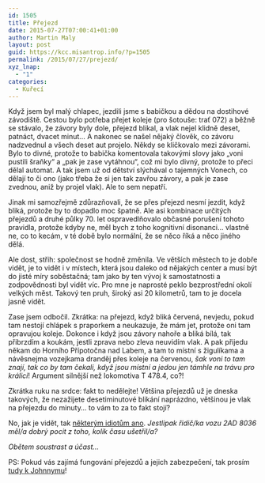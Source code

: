 ```yaml
---
id: 1505
title: Přejezd
date: 2015-07-27T07:00:41+01:00
author: Martin Maly
layout: post
guid: https://kcc.misantrop.info/?p=1505
permalink: /2015/07/27/prejezd/
xyz_lnap:
  - "1"
categories:
  - Kuřecí
---
```

Když jsem byl malý chlapec, jezdili jsme s babičkou a dědou na dostihové závodiště. Cestou bylo potřeba přejet koleje (pro šotouše: trať 072) a běžně se stávalo, že závory byly dole, přejezd blikal, a vlak nejel klidně deset, patnáct, dvacet minut&#8230; A nakonec se našel nějaký člověk, co závoru nadzvednul a všech deset aut projelo. Někdy se kličkovalo mezi závorami. Bylo to divné, protože to babička komentovala takovými slovy jako &#8222;voni pustili šraňky&#8220; a &#8222;pak je zase vytáhnou&#8220;, což mi bylo divný, protože to přeci dělal automat. A tak jsem už od dětství slýchával o tajemných Vonech, co dělají to či ono (jako třeba že si jen tak zavřou závory, a pak je zase zvednou, aniž by projel vlak). Ale to sem nepatří.

Jinak mi samozřejmě zdůrazňovali, že se přes přejezd nesmí jezdit, když bliká, protože by to dopadlo moc špatně. Ale asi kombinace určitých přejezdů a druhé půlky 70. let ospravedlňovalo občasné porušení tohoto pravidla, protože kdyby ne, měl bych z toho kognitivní disonanci&#8230; vlastně ne, co to kecám, v té době bylo normální, že se něco říká a něco jiného dělá.

Ale dost, střih: společnost se hodně změnila. Ve větších městech to je dobře vidět, je to vidět i v místech, která jsou daleko od nějakých center a musí být do jisté míry soběstačná; tam jako by ten vývoj k samostatnosti a zodpovědnosti byl vidět víc. Pro mne je naprosté peklo bezprostřední okolí velkých měst. Takový ten pruh, široký asi 20 kilometrů, tam to je docela jasně vidět.

Zase jsem odbočil. Zkrátka: na přejezd, když bliká červená, nevjedu, pokud tam nestojí chlápek s praporkem a neukazuje, že mám jet, protože oni tam opravujou koleje. Dokonce i když jsou závory nahoře a bliká bílá, tak přibrzdím a koukám, jestli zprava nebo zleva neuvidím vlak. A pak přijedu někam do Horního Přípotočna nad Labem, a tam to místní s žigulíkama a návěsnejma vozejkama dranděj přes koleje na červenou, _šak voni to tam znají, tak co by tam čekali, když jsou místní a jedou jen támhle na trávu pro králici_! Argument silnější než lokomotiva T 478.4, co?!

Zkrátka ruku na srdce: fakt to nedělejte! Většina přejezdů už je dneska takových, že nezažijete desetiminutové blikání naprázdno, většinou je vlak na přejezdu do minuty&#8230; to vám to za to fakt stojí?

No, jak je vidět, tak [některým idiotům ano](https://www.facebook.com/CT24.cz/videos/10153579315524009/). _Jestlipak řidič/ka vozu 2AD 8036 měl/a dobrý pocit z toho, kolik času ušetřil/a?_

_Obětem soustrast a účast&#8230;_

PS: Pokud vás zajímá fungování přejezdů a jejich zabezpečení, tak prosím [tudy k Johnnymu](https://www.machinegun.cz/o-zeleznicnich-prejezdech/)!